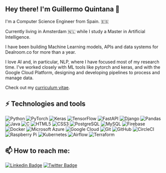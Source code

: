 ## Hey there! I'm Guillermo Quintana 👋

I'm a Computer Science Engineer from Spain. 🇪🇸

Currently living in Amsterdam 🇳🇱 while I study a Master in Artificial Intelligence.

I have been building Machine Learning models, APIs and data systems for Dealroom.co for more than a year. 

I love AI and, in particular, NLP, where I have focused most of my research time. I've worked closely with ML tools like pytorch and keras, and with the Google Cloud Platform, designing and developing pipelines to process and manage data. 

Check out my [curriculum vitae](https://guilleqp.github.io/CV_GuillermoQuintana2020.pdf).

## ⚡ Technologies and tools

![Python](https://img.shields.io/badge/-Python-black?style=flat-square&logo=Python)
![PyTorch](https://img.shields.io/badge/-PyTorch-black?style=flat-square&logo=pytorch)
![Keras](https://img.shields.io/badge/-Keras-black?style=flat-square&logo=keras)
![TensorFlow](https://img.shields.io/badge/-TensorFlow-black?style=flat-square&logo=tensorflow)
![FastAPI](https://img.shields.io/badge/-FastAPI-black?style=flat-square&logo=fastapi)
![Django](https://img.shields.io/badge/-Django-black?style=flat-square&logo=django)
![Pandas](https://img.shields.io/badge/-Pandas-black?style=flat-square&logo=pandas)
![Java](https://img.shields.io/badge/-java-E34A86?style=flat-square&logo=java)
![C](https://img.shields.io/badge/-C-00599C?style=flat-square&logo=c)
![HTML5](https://img.shields.io/badge/-HTML5-E34F26?style=flat-square&logo=html5&logoColor=white)
![CSS3](https://img.shields.io/badge/-CSS3-1572B6?style=flat-square&logo=css3)
![PostgreSQL](https://img.shields.io/badge/-PostgreSQL-336791?style=flat-square&logo=postgresql)
![MySQL](https://img.shields.io/badge/-MySQL-black?style=flat-square&logo=mysql)
![Firebase](https://img.shields.io/badge/-Firebase-yellow?style=flat-square&logo=Firebase)
![Docker](https://img.shields.io/badge/-Docker-black?style=flat-square&logo=docker)
![Microsoft Azure](https://img.shields.io/badge/Microsoft%20Azure-232F7E?style=flat-square&logo=microsoft-azure)
![Google Cloud](https://img.shields.io/badge/Google%20Cloud-black?style=flat-square&logo=google-cloud)
![Git](https://img.shields.io/badge/-Git-black?style=flat-square&logo=git)
![GitHub](https://img.shields.io/badge/-GitHub-181717?style=flat-square&logo=github)
![CircleCI](https://img.shields.io/badge/-CircleCI-181717?style=flat-square&logo=circleci)
![Raspberry Pi](https://img.shields.io/badge/-Raspberry%20Pi-C51A4A?style=flat-square&logo=Raspberry-Pi)
![Kubernetes](https://img.shields.io/badge/-Kubernetes-black?style=flat-square&logo=kubernetes)
![Airflow](https://img.shields.io/badge/-Airflow-black?style=flat-square&logo=apacheairflow)
![Terraform](https://img.shields.io/badge/-Terraform-black?style=flat-square&logo=terraform)

## 📫 How to reach me:

[![Linkedin Badge](https://img.shields.io/badge/-guilleqp-blue?style=flat-square&logo=Linkedin&logoColor=white&link=https://www.linkedin.com/in/guilleqp/)](https://www.linkedin.com/in/guilleqp/)
[![Twitter Badge](https://img.shields.io/badge/-guilleqp-lightblue?style=flat-square&logo=Twitter&logoColor=white&link=https://twitter.com/Guille_qp)](https://twitter.com/Guille_qp)

